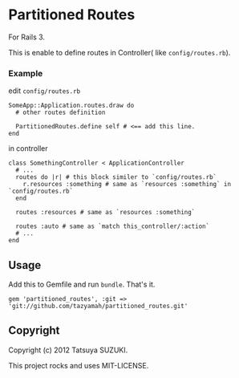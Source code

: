 # Partitioned Routes

For Rails 3.

This is enable to define routes in Controller( like `config/routes.rb`).


### Example

edit `config/routes.rb`

    SomeApp::Application.routes.draw do
      # other routes definition
    
      PartitionedRoutes.define self # <== add this line.
    end

in controller

    class SomethingController < ApplicationController
      # ...
      routes do |r| # this block similer to `config/routes.rb`
        r.resources :something # same as `resources :something` in `config/routes.rb`
      end

      routes :resources # same as `resources :something`

      routes :auto # same as `match this_controller/:action`
      # ...
    end

## Usage

Add this to Gemfile and run `bundle`.
That's it.

    gem 'partitioned_routes', :git => 'git://github.com/tazyamah/partitioned_routes.git'


## Copyright

Copyright (c) 2012 Tatsuya SUZUKI.

This project rocks and uses MIT-LICENSE.

